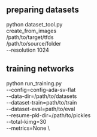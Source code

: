 <!-- @article{robb2020fsgan,
  title   = {Few-Shot Adaptation of Generative Adversarial Networks},
  author  = {Robb, Esther and Chu, Wen-Sheng and Kumar, Abhishek and Huang, Jia-Bin},
  journal = {arXiv preprint arXiv:2010.11943},
  year    = {2020}
} -->

## preparing datasets
python dataset_tool.py \
create_from_images \
/path/to/target/tfds \
/path/to/source/folder \
--resolution 1024

## training networks
python run_training.py \
--config=config-ada-sv-flat \
--data-dir=/path/to/datasets \
--dataset-train=path/to/train \
--dataset-eval=path/to/eval \
--resume-pkl-dir=/path/to/pickles \
--total-kimg=30 \
--metrics=None \